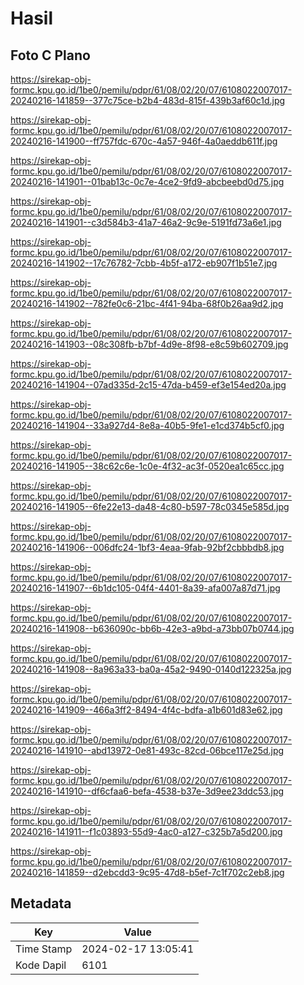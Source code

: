# Hasil

## Foto C Plano

https://sirekap-obj-formc.kpu.go.id/1be0/pemilu/pdpr/61/08/02/20/07/6108022007017-20240216-141859--377c75ce-b2b4-483d-815f-439b3af60c1d.jpg

https://sirekap-obj-formc.kpu.go.id/1be0/pemilu/pdpr/61/08/02/20/07/6108022007017-20240216-141900--ff757fdc-670c-4a57-946f-4a0aeddb611f.jpg

https://sirekap-obj-formc.kpu.go.id/1be0/pemilu/pdpr/61/08/02/20/07/6108022007017-20240216-141901--01bab13c-0c7e-4ce2-9fd9-abcbeebd0d75.jpg

https://sirekap-obj-formc.kpu.go.id/1be0/pemilu/pdpr/61/08/02/20/07/6108022007017-20240216-141901--c3d584b3-41a7-46a2-9c9e-5191fd73a6e1.jpg

https://sirekap-obj-formc.kpu.go.id/1be0/pemilu/pdpr/61/08/02/20/07/6108022007017-20240216-141902--17c76782-7cbb-4b5f-a172-eb907f1b51e7.jpg

https://sirekap-obj-formc.kpu.go.id/1be0/pemilu/pdpr/61/08/02/20/07/6108022007017-20240216-141902--782fe0c6-21bc-4f41-94ba-68f0b26aa9d2.jpg

https://sirekap-obj-formc.kpu.go.id/1be0/pemilu/pdpr/61/08/02/20/07/6108022007017-20240216-141903--08c308fb-b7bf-4d9e-8f98-e8c59b602709.jpg

https://sirekap-obj-formc.kpu.go.id/1be0/pemilu/pdpr/61/08/02/20/07/6108022007017-20240216-141904--07ad335d-2c15-47da-b459-ef3e154ed20a.jpg

https://sirekap-obj-formc.kpu.go.id/1be0/pemilu/pdpr/61/08/02/20/07/6108022007017-20240216-141904--33a927d4-8e8a-40b5-9fe1-e1cd374b5cf0.jpg

https://sirekap-obj-formc.kpu.go.id/1be0/pemilu/pdpr/61/08/02/20/07/6108022007017-20240216-141905--38c62c6e-1c0e-4f32-ac3f-0520ea1c65cc.jpg

https://sirekap-obj-formc.kpu.go.id/1be0/pemilu/pdpr/61/08/02/20/07/6108022007017-20240216-141905--6fe22e13-da48-4c80-b597-78c0345e585d.jpg

https://sirekap-obj-formc.kpu.go.id/1be0/pemilu/pdpr/61/08/02/20/07/6108022007017-20240216-141906--006dfc24-1bf3-4eaa-9fab-92bf2cbbbdb8.jpg

https://sirekap-obj-formc.kpu.go.id/1be0/pemilu/pdpr/61/08/02/20/07/6108022007017-20240216-141907--6b1dc105-04f4-4401-8a39-afa007a87d71.jpg

https://sirekap-obj-formc.kpu.go.id/1be0/pemilu/pdpr/61/08/02/20/07/6108022007017-20240216-141908--b636090c-bb6b-42e3-a9bd-a73bb07b0744.jpg

https://sirekap-obj-formc.kpu.go.id/1be0/pemilu/pdpr/61/08/02/20/07/6108022007017-20240216-141908--8a963a33-ba0a-45a2-9490-0140d122325a.jpg

https://sirekap-obj-formc.kpu.go.id/1be0/pemilu/pdpr/61/08/02/20/07/6108022007017-20240216-141909--466a3ff2-8494-4f4c-bdfa-a1b601d83e62.jpg

https://sirekap-obj-formc.kpu.go.id/1be0/pemilu/pdpr/61/08/02/20/07/6108022007017-20240216-141910--abd13972-0e81-493c-82cd-06bce117e25d.jpg

https://sirekap-obj-formc.kpu.go.id/1be0/pemilu/pdpr/61/08/02/20/07/6108022007017-20240216-141910--df6cfaa6-befa-4538-b37e-3d9ee23ddc53.jpg

https://sirekap-obj-formc.kpu.go.id/1be0/pemilu/pdpr/61/08/02/20/07/6108022007017-20240216-141911--f1c03893-55d9-4ac0-a127-c325b7a5d200.jpg

https://sirekap-obj-formc.kpu.go.id/1be0/pemilu/pdpr/61/08/02/20/07/6108022007017-20240216-141859--d2ebcdd3-9c95-47d8-b5ef-7c1f702c2eb8.jpg


## Metadata

| Key        | Value               |
| ---------- | ------------------- |
| Time Stamp | 2024-02-17 13:05:41 |
| Kode Dapil | 6101                |



